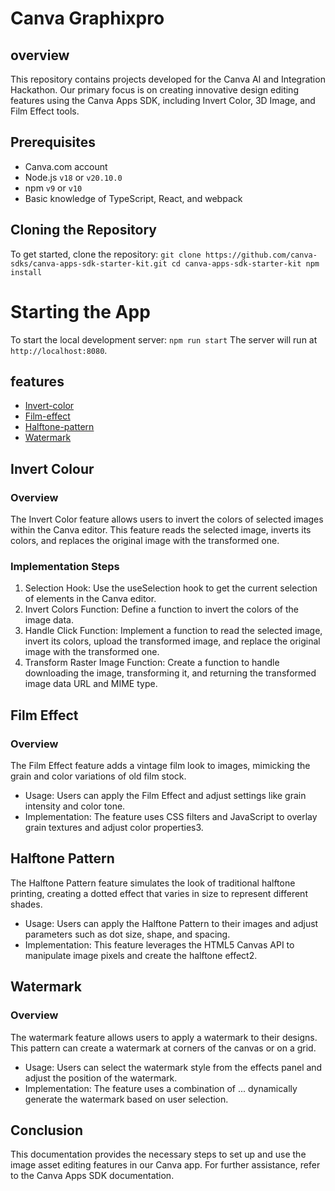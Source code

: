 # Canva Graphixpro

## overview
This repository contains projects developed for the Canva AI and Integration Hackathon. Our primary focus is on creating innovative design editing features using the Canva Apps SDK, including Invert Color, 3D Image, and Film Effect tools.

## Prerequisites
- Canva.com account
- Node.js `v18` or `v20.10.0`
- npm `v9` or `v10`
- Basic knowledge of TypeScript, React, and webpack

## Cloning the Repository
To get started, clone the repository:
`
git clone https://github.com/canva-sdks/canva-apps-sdk-starter-kit.git
cd canva-apps-sdk-starter-kit
npm install
`

# Starting the App
To start the local development server:
`
npm run start
`
The server will run at `http://localhost:8080`.

## features
- [Invert-color](#invert-colour)
- [Film-effect](#film-effect)
- [Halftone-pattern](#halftone-pattern)
- [Watermark](#watermark)

## Invert Colour
### Overview
The Invert Color feature allows users to invert the colors of selected images within the Canva editor. This feature reads the selected image, inverts its colors, and replaces the original image with the transformed one.

### Implementation Steps
1. Selection Hook: Use the useSelection hook to get the current selection of elements in the Canva editor.
2. Invert Colors Function: Define a function to invert the colors of the image data.
3. Handle Click Function: Implement a function to read the selected image, invert its colors, upload the transformed image, and replace the original image with the transformed one.
4. Transform Raster Image Function: Create a function to handle downloading the image, transforming it, and returning the transformed image data URL and MIME type.

## Film Effect
### Overview
The Film Effect feature adds a vintage film look to images, mimicking the grain and color variations of old film stock.

- Usage: Users can apply the Film Effect and adjust settings like grain intensity and color tone.
- Implementation: The feature uses CSS filters and JavaScript to overlay grain textures and adjust color properties3.

## Halftone Pattern
The Halftone Pattern feature simulates the look of traditional halftone printing, creating a dotted effect that varies in size to represent different shades.

- Usage: Users can apply the Halftone Pattern to their images and adjust parameters such as dot size, shape, and spacing.
- Implementation: This feature leverages the HTML5 Canvas API to manipulate image pixels and create the halftone effect2.

## Watermark
### Overview
The watermark feature allows users to apply a watermark to their designs. This pattern can create a watermark at corners of the canvas or on a grid.

- Usage: Users can select the watermark style from the effects panel and adjust the position of the watermark.
- Implementation: The feature uses a combination of ... dynamically generate the watermark based on user selection.

## Conclusion
This documentation provides the necessary steps to set up and use the image asset editing features in our Canva app. For further assistance, refer to the Canva Apps SDK documentation.
